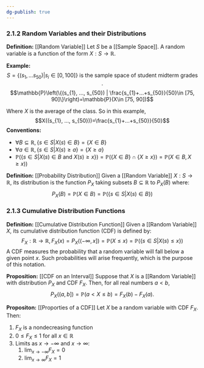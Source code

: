 ```yaml
---
dg-publish: true
---
```


### 2.1.2 Random Variables and their Distributions

**Definition:** [[Random Variable]]
Let $S$ be a [[Sample Space]]. A random variable is a function of the form $X:S\rightarrow \mathbb{R}$.

**Example:**
$$S=\{(s_{1},...s_{50})|s_{i}\in [0, 100]\} \text{ is the sample space of student midterm grades }.$$$$\mathbb{P}\left(\{(s_{1}, ..., s_{50}) | \frac{s_{1}+...+s_{50}}{50}\in [75, 90]\}\right)=\mathbb{P}(X\in [75, 90])$$

Where $X$ is the average of the class. So in this example, 
$$X((s_{1}, ..., s_{50}))=\frac{s_{1}+...+s_{50}}{50}$$
**Conventions:**
- $\forall B\subseteq \mathbb{R}, \{s\in S | X(s)\in B\}=\{X\in B\}$
- $\forall a\in \mathbb{R}, \{s\in S|X(s)\ge a\}=\{X\ge a\}$
- $\mathbb{P}(\{s\in S|X(s)\in B \text{ and } X(s)\ge x\})=\mathbb{P}(\{X\in B\}\cap \{X\ge x\}) =\mathbb{P}(X\in B, X\ge x))$


**Definition:** [[Probability Distribution]]
Given a [[Random Variable]] $X:S\rightarrow \mathbb{R}$, its distribution is the function $P_X$ taking subsets $B\subseteq \mathbb{R}$ to $P_X(B)$ where: 
$$P_{X}(B)=\mathbb{P}(X\in B)=\mathbb{P}(\{s\in S|X(s)\in B\})$$

### 2.1.3 Cumulative Distribution Functions

**Definition:** [[Cumulative Distribution Function]]
Given a [[Random Variable]] $X$, its cumulative distribution function (CDF) is defined by:
$$F_{X}:\mathbb{R}\rightarrow \mathbb{R}, F_{X}(x)=P_{X}((-\infty, x])=\mathbb{P}(X\le x)=\mathbb{P}(\{s\in S|X(s)\le x\})$$
A CDF measures the probability that a random variable will fall below a given point $x$. Such probabilities will arise frequently, which is the purpose of this notation.

**Proposition:** [[CDF on an Interval]]
Suppose that $X$ is a [[Random Variable]] with distribution $P_X$ and CDF $F_{X}$. Then, for all real numbers $a\lt b$, 
$$P_{X}((a, b])=\mathbb{P}(a\lt X \le b)=F_{X}(b)-F_{X}(a).$$

**Propositon:** [[Proporties of a CDF]]
Let $X$ be a random variable with CDF $F_X$. Then:
1. $F_{X}$ is a nondecreasing function
2. $0\le F_{X}\le 1 \text{ for all } x\in \mathbb{R}$
3. Limits as $x\rightarrow-\infty$ and $x\rightarrow \infty$:
	1. $\lim_{x\to -\infty}F_{X}=0$
	2. $\lim_{x\to \infty}F_{X}=1$

